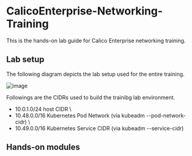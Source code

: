 # CalicoEnterprise-Networking-Training
This is the hands-on lab guide for Calico Enterprise networking training.

## Lab setup

The following diagram depicts the lab setup used for the entire training.

![image](https://user-images.githubusercontent.com/29644478/209869545-03ae6c68-940d-4570-887e-a25dd7223eae.png)



Followings are the CIDRs used to build the trainibg lab environment.

* 10.0.1.0/24 host CIDR \
* 10.48.0.0/16 Kubernetes Pod Network (via kubeadm --pod-network-cidr) \
* 10.49.0.0/16 Kubernetes Service CIDR (via kubeadm --service-cidr)


## Hands-on modules
